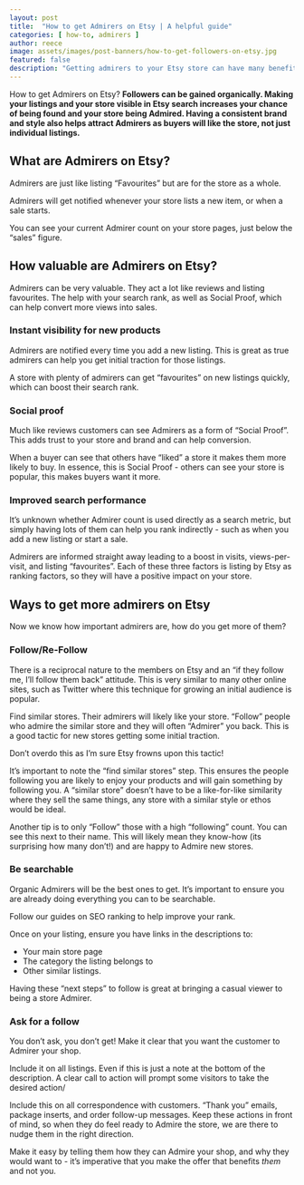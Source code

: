```yaml
---
layout: post
title:  "How to get Admirers on Etsy | A helpful guide" 
categories: [ how-to, admirers ]
author: reece
image: assets/images/post-banners/how-to-get-followers-on-etsy.jpg
featured: false
description: "Getting admirers to your Etsy store can have many benefits. Read my guide to start increasing your Admirer count today"
---
```


How to get Admirers on Etsy? **Followers can be gained organically. Making your listings and your store visible in Etsy search increases your chance of being found and your store being Admired. Having a consistent brand and style also helps attract Admirers as buyers will like the store, not just individual listings.**

## What are Admirers on Etsy?

Admirers are just like listing “Favourites” but are for the store as a whole. 

Admirers will get notified whenever your store lists a new item, or when a sale starts.

You can see your current Admirer count on your store pages, just below the “sales” figure.

## How valuable are Admirers on Etsy?

Admirers can be very valuable. They act a lot like reviews and listing favourites. The help with your search rank, as well as Social Proof, which can help convert more views into sales.

### Instant visibility for new products

Admirers are notified every time you add a new listing. This is great as true admirers can help you get initial traction for those listings. 

A store with plenty of admirers can get “favourites” on new listings quickly, which can boost their search rank.

### Social proof

Much like reviews customers can see Admirers as a form of “Social Proof”. This adds trust to your store and brand and can help conversion.

When a buyer can see that others have “liked” a store it makes them more likely to buy. In essence, this is Social Proof - others can see your store is popular, this makes buyers want it more.

### Improved search performance

It’s unknown whether Admirer count is used directly as a search metric, but simply having lots of them can help you rank indirectly - such as when you add a new listing or start a sale. 

Admirers are informed straight away leading to a boost in visits, views-per-visit, and listing “favourites”. Each of these three factors is listing by Etsy as ranking factors, so they will have a positive impact on your store. 

## Ways to get more admirers on Etsy

Now we know how important admirers are, how do you get more of them?

### Follow/Re-Follow

There is a reciprocal nature to the members on Etsy and an “if they follow me, I’ll follow them back” attitude. This is very similar to many other online sites, such as Twitter where this technique for growing an initial audience is popular. 

Find similar stores. Their admirers will likely like your store. “Follow” people who admire the similar store and they will often “Admirer” you back. This is a good tactic for new stores getting some initial traction.

Don’t overdo this as I’m sure Etsy frowns upon this tactic! 

It’s important to note the “find similar stores” step. This ensures the people following you are likely to enjoy your products and will gain something by following you. A “similar store” doesn’t have to be a like-for-like similarity where they sell the same things, any store with a similar style or ethos would be ideal.

Another tip is to only “Follow” those with a high “following” count. You can see this next to their name. This will likely mean they know-how (its surprising how many don’t!) and are happy to Admire new stores.

### Be searchable

Organic Admirers will be the best ones to get. It’s important to ensure you are already doing everything you can to be searchable.

Follow our guides on SEO ranking to help improve your rank.

Once on your listing, ensure you have links in the descriptions to:
- Your main store page
- The category the listing belongs to
- Other similar listings.

Having these “next steps” to follow is great at bringing a casual viewer to being a store Admirer.

### Ask for a follow

You don’t ask, you don’t get! Make it clear that you want the customer to Admirer your shop.

Include it on all listings. Even if this is just a note at the bottom of the description. A clear call to action will prompt some visitors to take the desired action/

Include this on all correspondence with customers. “Thank you” emails, package inserts, and order follow-up messages. Keep these actions in front of mind, so when they do feel ready to Admire the store, we are there to nudge them in the right direction.

Make it easy by telling them how they can Admire your shop, and why they would want to - it’s imperative that you make the offer that benefits _them_ and not you.
